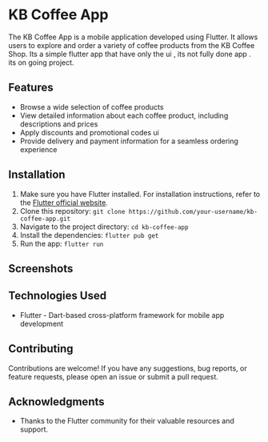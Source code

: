 # KB Coffee App

The KB Coffee App is a mobile application developed using Flutter. It allows users to explore and order a variety of coffee products from the KB Coffee Shop.
Its a simple flutter app that have only the ui , its not fully done app . its on going project.

## Features

- Browse a wide selection of coffee products
- View detailed information about each coffee product, including descriptions and prices
- Apply discounts and promotional codes ui
- Provide delivery and payment information for a seamless ordering experience


## Installation

1. Make sure you have Flutter installed. For installation instructions, refer to the [Flutter official website](https://flutter.dev/docs/get-started/install).
2. Clone this repository: `git clone https://github.com/your-username/kb-coffee-app.git`
3. Navigate to the project directory: `cd kb-coffee-app`
4. Install the dependencies: `flutter pub get`
5. Run the app: `flutter run`

## Screenshots


## Technologies Used

- Flutter - Dart-based cross-platform framework for mobile app development


## Contributing

Contributions are welcome! If you have any suggestions, bug reports, or feature requests, please open an issue or submit a pull request.


## Acknowledgments

- Thanks to the Flutter community for their valuable resources and support.
